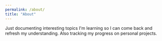 ```yaml
---
permalink: /about/
title: "About"
---
```


Just documenting interesting topics I'm learning so I can come back and refresh my understanding. 
Also tracking my progress on personal projects.
